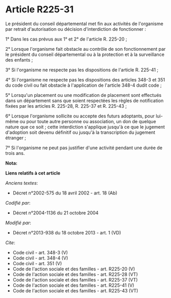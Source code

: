 # Article R225-31

Le président du conseil départemental met fin aux activités de l'organisme par retrait d'autorisation ou décision
d'interdiction de fonctionner : 

1° Dans les cas prévus aux 1° et 2° de l'article R. 225-20 ; 

2° Lorsque l'organisme fait obstacle au contrôle de son fonctionnement par le président du conseil départemental ou à la
protection et à la surveillance des enfants ; 

3° Si l'organisme ne respecte pas les dispositions de l'article R. 225-41 ; 

4° Si l'organisme ne respecte pas les dispositions des articles 348-3 et 351 du code civil ou fait obstacle à l'application
de l'article 348-4 dudit code ; 

5° Lorsqu'un placement ou une modification de placement sont effectués dans un département sans que soient respectées les
règles de notification fixées par les articles R. 225-28, R. 225-37 et R. 225-43 ; 

6° Lorsque l'organisme sollicite ou accepte des futurs adoptants, pour lui-même ou pour toute autre personne ou association,
un don de quelque nature que ce soit ; cette interdiction s'applique jusqu'à ce que le jugement d'adoption soit devenu
définitif ou jusqu'à la transcription du jugement étranger ; 

7° Si l'organisme ne peut pas justifier d'une activité pendant une durée de trois ans.

**Nota:**



**Liens relatifs à cet article**

_Anciens textes_:

  - Décret n°2002-575 du 18 avril 2002 - art. 18 (Ab)

_Codifié par_:

  - Décret n°2004-1136 du 21 octobre 2004

_Modifié par_:

  - Décret n°2013-938 du 18 octobre 2013 - art. 1 (VD)

_Cite_:

  - Code civil - art. 348-3 (V)
  - Code civil - art. 348-4 (V)
  - Code civil - art. 351 (V)
  - Code de l'action sociale et des familles - art. R225-20 (V)
  - Code de l'action sociale et des familles - art. R225-28 (VT)
  - Code de l'action sociale et des familles - art. R225-37 (VT)
  - Code de l'action sociale et des familles - art. R225-41 (V)
  - Code de l'action sociale et des familles - art. R225-43 (VT)
